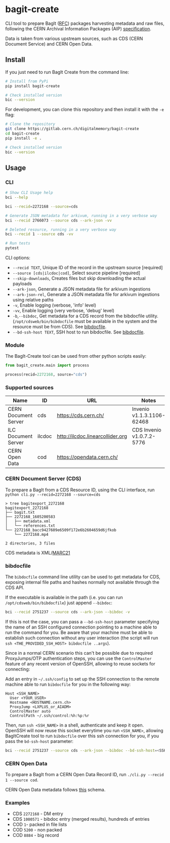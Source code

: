 # bagit-create

CLI tool to prepare BagIt ([RFC](https://tools.ietf.org/html/rfc8493)) packages harvesting metadata and raw files, following the CERN Archival Information Packages (AIP) [specification](https://digital-repositories.web.cern.ch/digital-repositories/dm/oais-platform/cern-aips/).

Data is taken from various upstream sources, such as CDS (CERN Document Service) and CERN Open Data.

## Install

If you just need to run BagIt Create from the command line:

```bash
# Install from PyPi
pip install bagit-create

# Check installed version
bic --version
```

For development, you can clone this repository and then install it with the `-e` flag:

```bash
# Clone the repository
git clone https://gitlab.cern.ch/digitalmemory/bagit-create
cd bagit-create
pip install -e .

# Check installed version
bic --version
```

## Usage

### CLI

```bash
# Show CLI Usage help
bci --help

bci --recid=2272168 --source=cds

# Generate JSON metadata for arkivum, running in a very verbose way
bci --recid 2766073 --source cds --ark-json -vv

# Deleted resource, running in a very verbose way
bci --recid 1 --source cds -vv

# Run tests
pytest
```

CLI options:

- `--recid TEXT`, Unique ID of the record in the upstream source [required]
- `--source [cds|ilcdoc|cod]`, Select source pipeline  [required]
- `--skip-downloads`, Creates files but skip downloading the actual payloads
- `--ark-json`, Generate a JSON metadata file for arkivum ingestions
- `--ark-json-rel`, Generate a JSON metadata file for arkivum ingestions using relative paths
- `-v`, Enable logging (verbose, 'info' level)
- `-vv`, Enable logging (very verbose, 'debug' level)
- `-b`,`--bibdoc`, Get metadata for a CDS record from the bibdocfile utility.
	(`/opt/cdsweb/bin/bibdocfile` must be available in the system and the resource must be from CDS).
	See [bibdocfile](#bibdocfile).
-  `--bd-ssh-host TEXT`, SSH host to run bibdocfile. See [bibdocfile](#bibdocfile).

### Module

The BagIt-Create tool can be used from other python scripts easily:

```python
from bagit_create.main import process

process(recid=2272168, source="cds")
```


### Supported sources

| Name                 	| ID     	| URL                              	| Notes                     	|
|----------------------	|--------	|----------------------------------	|---------------------------	|
| CERN Document Server 	| cds    	| https://cds.cern.ch/             	| Invenio v1.1.3.1106-62468 	|
| ILC Document Server  	| ilcdoc 	| http://ilcdoc.linearcollider.org 	| CDS Invenio v1.0.7.2-5776 	|
| CERN Open Data       	| cod    	| https://opendata.cern.ch/        	|                           	|

### CERN Document Server (CDS)

To prepare a BagIt from a CDS Resource ID, using the CLI interface, run `python cli.py --recid=2272168 --source=cds`

```
> tree bagitexport_2272168
bagitexport_2272168
├── bagit.txt
├── 2272168_1605200583
│   ├── metadata.xml
│   └── references.txt
└── 2272168_bacc9427609e6509f172e6b2604659d6jfkob
    └── 2272168.mp4

2 directories, 3 files
```

CDS metadata is XML/[MARC21](https://cds.cern.ch/help/admin/howto-marc?ln=fr)

### bibdocfile

The `bibdocfile` command line utility can be used to get metadata for CDS, exposing internal file paths and hashes normally not available through the CDS API.

If the executable is available in the path (i.e. you can run `/opt/cdsweb/bin/bibdocfile`) just append `--bibdoc`:

```bash
bci --recid 2751237 --source cds --ark-json --bibdoc -v
```

If this is not the case, you can pass a `--bd-ssh-host` parameter specifying the name of an SSH configured connection pointing to a machine able to run the command for you. Be aware that your machine must be able to establish such connection without any user interaction (the script will run `ssh <THE_PROVIDED_SSH_HOST> bibdocfile ..args`).

Since in a normal CERN scenario this can't be possible due to required ProxyJumps/OTP authentication steps, you can use the `ControlMaster` feature of any recent version of OpenSSH, allowing to reuse sockets for connecting:

Add an entry in `~/.ssh/config` to set up the SSH connection to the remote machine able to run `bibdocfile` for you in the following way:

```
Host <SSH_NAME>
  User <YOUR_USER>
  Hostname <HOSTNAME.cern.ch>
  ProxyJump <LXPLUS_or_AIADM>
  ControlMaster auto
  ControlPath ~/.ssh/control:%h:%p:%r
```

Then, run `ssh <SSH_NAME>` in a shell, authenticate and keep it open. OpenSSH will now reuse this socket everytime you run `<SSH_NAME>`, allowing BagItCreate tool to run `bibdocfile` over this ssh connection for you, if you pass the `bd-ssh-host` parameter:

```bash
bci --recid 2751237 --source cds --ark-json --bibdoc --bd-ssh-host=<SSH_NAME> -v
``` 


### CERN Open Data

To prepare a BagIt from a CERN Open Data Record ID, run `./cli.py --recid 1 --source cod`.

CERN Open Data metadata follows [this](http://opendata.cern.ch/schema/records/record-v1.0.0.json) schema.

### Examples

- CDS `2272168` - DM entry
- CDS `1000571` - bibdoc entry (merged results), hundreds of entries
- COD `1`- packed in file lists
- COD `5200` - non packed
- COD `8884` - big record